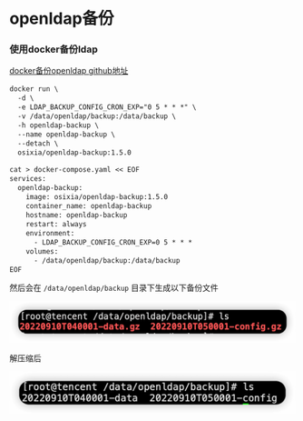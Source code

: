 # openldap备份

### 使用docker备份ldap

[docker备份openldap github地址](https://github.com/osixia/docker-openldap-backup)

<Tabs>
  <TabItem value="docker" label="docker" default>

```shell
docker run \
  -d \
  -e LDAP_BACKUP_CONFIG_CRON_EXP="0 5 * * *" \
  -v /data/openldap/backup:/data/backup \
  -h openldap-backup \
  --name openldap-backup \
  --detach \
  osixia/openldap-backup:1.5.0
```

  </TabItem>
  <TabItem value="docker-compose" label="docker-compose">

```shell
cat > docker-compose.yaml << EOF
services:
  openldap-backup:
    image: osixia/openldap-backup:1.5.0
    container_name: openldap-backup
    hostname: openldap-backup
    restart: always
    environment:
      - LDAP_BACKUP_CONFIG_CRON_EXP=0 5 * * *
    volumes:
      - /data/openldap/backup:/data/backup
EOF
```

  </TabItem>
</Tabs>



然后会在 `/data/openldap/backup`  目录下生成以下备份文件

![iShot_2022-09-10_22.41.40](https://raw.githubusercontent.com/pptfz/picgo-images/master/img/iShot_2022-09-10_22.41.40.png)



解压缩后

![iShot_2022-09-10_22.42.58](https://raw.githubusercontent.com/pptfz/picgo-images/master/img/iShot_2022-09-10_22.42.58.png)

